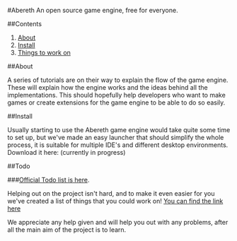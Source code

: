 #Abereth
An open source game engine, free for everyone.

##Contents
1. [About](#about)
2. [Install](#install)
3. [Things to work on](#todo)

<a name="about">
##About

A series of tutorials are on their way to explain the flow of the game engine. These will explain how the engine works and the ideas behind all the implementations. This should hopefully help developers who want to make games or create extensions for the game engine to be able to do so easily.

<a name="install">
##Install

Usually starting to use the Abereth game engine would take quite some time to set up, but we've made an easy launcher that should simplify the whole process, it is suitable for multiple IDE's and different desktop environments. Download it here: (currently in progress)

<a name="todo">
##Todo

###[Official Todo list is here](https://docs.google.com/document/d/15pJNpBVsGNgIP5JEK-XAOeDHOKSZQomSIZvVS1veLZw/edit?usp=sharing).

Helping out on the project isn't hard, and to make it even easier for you we've created a list of things that you could work on!
[You can find the link here](https://docs.google.com/spreadsheet/ccc?key=0AkKO-7fYlAFudG40TnRTSzBUTjg5cHN3OUJqajRPNFE#gid=0)

We appreciate any help given and will help you out with any problems, after all the main aim of the project is to learn.
